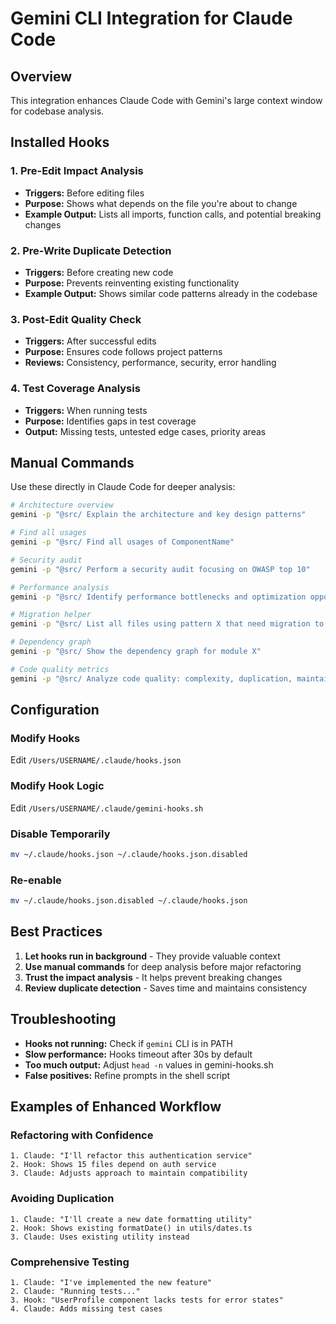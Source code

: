 # Gemini CLI Integration for Claude Code

## Overview
This integration enhances Claude Code with Gemini's large context window for codebase analysis.

## Installed Hooks

### 1. **Pre-Edit Impact Analysis**
- **Triggers:** Before editing files
- **Purpose:** Shows what depends on the file you're about to change
- **Example Output:** Lists all imports, function calls, and potential breaking changes

### 2. **Pre-Write Duplicate Detection**
- **Triggers:** Before creating new code
- **Purpose:** Prevents reinventing existing functionality
- **Example Output:** Shows similar code patterns already in the codebase

### 3. **Post-Edit Quality Check**
- **Triggers:** After successful edits
- **Purpose:** Ensures code follows project patterns
- **Reviews:** Consistency, performance, security, error handling

### 4. **Test Coverage Analysis**
- **Triggers:** When running tests
- **Purpose:** Identifies gaps in test coverage
- **Output:** Missing tests, untested edge cases, priority areas

## Manual Commands

Use these directly in Claude Code for deeper analysis:

```bash
# Architecture overview
gemini -p "@src/ Explain the architecture and key design patterns"

# Find all usages
gemini -p "@src/ Find all usages of ComponentName"

# Security audit
gemini -p "@src/ Perform a security audit focusing on OWASP top 10"

# Performance analysis
gemini -p "@src/ Identify performance bottlenecks and optimization opportunities"

# Migration helper
gemini -p "@src/ List all files using pattern X that need migration to pattern Y"

# Dependency graph
gemini -p "@src/ Show the dependency graph for module X"

# Code quality metrics
gemini -p "@src/ Analyze code quality: complexity, duplication, maintainability"
```

## Configuration

### Modify Hooks
Edit `/Users/USERNAME/.claude/hooks.json`

### Modify Hook Logic
Edit `/Users/USERNAME/.claude/gemini-hooks.sh`

### Disable Temporarily
```bash
mv ~/.claude/hooks.json ~/.claude/hooks.json.disabled
```

### Re-enable
```bash
mv ~/.claude/hooks.json.disabled ~/.claude/hooks.json
```

## Best Practices

1. **Let hooks run in background** - They provide valuable context
2. **Use manual commands** for deep analysis before major refactoring
3. **Trust the impact analysis** - It helps prevent breaking changes
4. **Review duplicate detection** - Saves time and maintains consistency

## Troubleshooting

- **Hooks not running:** Check if `gemini` CLI is in PATH
- **Slow performance:** Hooks timeout after 30s by default
- **Too much output:** Adjust `head -n` values in gemini-hooks.sh
- **False positives:** Refine prompts in the shell script

## Examples of Enhanced Workflow

### Refactoring with Confidence
```
1. Claude: "I'll refactor this authentication service"
2. Hook: Shows 15 files depend on auth service
3. Claude: Adjusts approach to maintain compatibility
```

### Avoiding Duplication
```
1. Claude: "I'll create a new date formatting utility"
2. Hook: Shows existing formatDate() in utils/dates.ts
3. Claude: Uses existing utility instead
```

### Comprehensive Testing
```
1. Claude: "I've implemented the new feature"
2. Claude: "Running tests..."
3. Hook: "UserProfile component lacks tests for error states"
4. Claude: Adds missing test cases
```